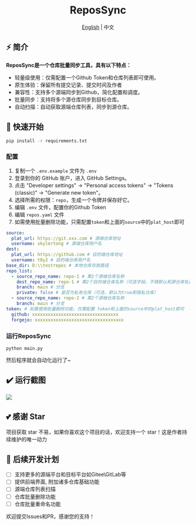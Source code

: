 <div align="center">
  <h1>ReposSync</h1>
  <span><a href="./README.md">English</a> | 中文</span>
</div>

## ⚡ 简介

**ReposSync是一个仓库批量同步工具，具有以下特点：**

- 轻量级使用：仅需配置一个Github Token和仓库列表即可使用。
- 原生体验：保留所有提交记录、提交时间及作者
- 兼容性：支持多个源端同步到Github，简化配置和调度。
- 批量同步：支持将多个源仓库同步到目标仓库。
- 自动扫描：自动获取源端仓库列表，同步到源仓库。

## 🚀 快速开始

```sh
pip install -r requirements.txt
```

### 配置

1. 复制一个 `.env.example` 文件为 `.env`
2. 登录到你的 GitHub 账户，进入 GitHub Settings。
3. 点击 "Developer settings" -> "Personal access tokens" -> "Tokens (classic)" -> "Generate new token"。
4. 选择所需的权限：`repo`，生成一个令牌并保存好它。
5. 编辑 `.env` 文件，配置你的Github Token
6. 编辑 `repos.yaml` 文件
7. 如需使用批量删除功能，只需配置`token`和上面的`source`中的`plat_host`即可

```yaml
source:
  plat_url: https://git.xxx.com # 源端仓库地址
  username: skylertong # 源端仓库用户名
dest:
  plat_url: https://github.com # 目的端仓库地址
  username: t8y2 # 目的端仓库用户名
base_dir: D:\\testrepos # 本地仓库存放路径
repo_list:
  - source_repo_name: repo-1 # 第1个源端仓库名称
    dest_repo_name: repo-1 # 第2个目的端仓库名称（可选字段，不填默认和源仓库名称一致）
    branch: main # 分支
    private: false # 是否为私有仓库（可选，默认为true即隐私仓库）
  - source_repo_name: repo-2 # 第2个源端仓库名称
    branch: main # 分支
token: # 如需使用批量删除功能，仅需配置 token和上面的source中的plat_host即可
  github: xxxxxxxxxxxxxxxxxxxxxxxxxxxxxxxxx
  forgejo: xxxxxxxxxxxxxxxxxxxxxxxxxxxxxxxxxx
```

### 运行ReposSync

```shell
python main.py
```
然后程序就会自动化运行了~

## ✔️ 运行截图

[![](https://pic.imgdb.cn/item/67001ec4d29ded1a8c33b237.png)](https://pic.imgdb.cn/item/67001ec4d29ded1a8c33b237.png)


## 💕 感谢 Star

项目获取 star 不易，如果你喜欢这个项目的话，欢迎支持一个 star！这是作者持续维护的唯一动力

## 🔨 后续开发计划
- [ ] 支持更多的源端平台和目标平台如Gitee\GitLab等
- [ ] 提供前端界面, 附加诸多仓库基础功能
- [ ] 源端仓库列表扫描
- [ ] 仓库批量删除功能
- [ ] 仓库批量重命名功能 

欢迎提交Issues和PR，感谢您的支持！

